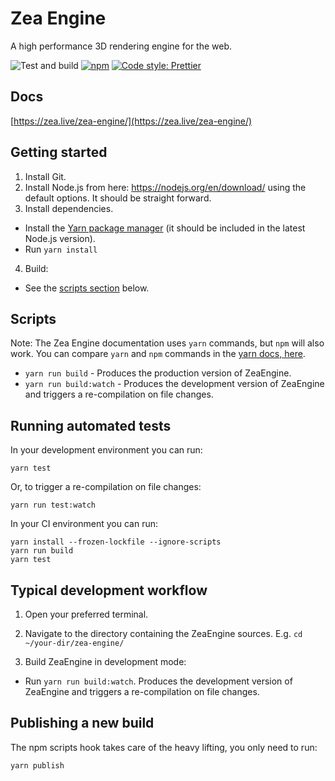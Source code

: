 # Zea Engine

A high performance 3D rendering engine for the web.

![Test and build](https://github.com/ZeaInc/zea-engine/workflows/Test%20and%20build/badge.svg)
[![npm](https://img.shields.io/npm/v/@zeainc/zea-engine?style=flat-square)](https://www.npmjs.com/package/@zeainc/zea-engine)
[![Code style: Prettier](https://img.shields.io/badge/code_style-prettier-ff69b4.svg?style=flat-square)](https://github.com/prettier/prettier)

## Docs

[https://zea.live/zea-engine/](https://zea.live/zea-engine/)

## Getting started

1. Install Git.
2. Install Node.js from here: https://nodejs.org/en/download/ using the default options. It should be straight forward.
3. Install dependencies.

- Install the [Yarn package manager](https://yarnpkg.com/) (it should be included in the latest Node.js version).
- Run `yarn install`

4. Build:

- See the [scripts section](#scripts) below.

## Scripts

Note: The Zea Engine documentation uses `yarn` commands, but `npm` will also work. You can compare `yarn` and `npm` commands in the [yarn docs, here](https://yarnpkg.com/en/docs/migrating-from-npm#toc-cli-commands-comparison).

- `yarn run build` - Produces the production version of ZeaEngine.
- `yarn run build:watch` - Produces the development version of ZeaEngine and triggers a re-compilation on file changes.

## Running automated tests

In your development environment you can run:

```
yarn test
```

Or, to trigger a re-compilation on file changes:

```
yarn run test:watch
```

In your CI environment you can run:

```
yarn install --frozen-lockfile --ignore-scripts
yarn run build
yarn test
```

## Typical development workflow

1. Open your preferred terminal.

2. Navigate to the directory containing the ZeaEngine sources. E.g. `cd ~/your-dir/zea-engine/`

3. Build ZeaEngine in development mode:

- Run `yarn run build:watch`. Produces the development version of ZeaEngine and triggers a re-compilation on file changes.

## Publishing a new build

The npm scripts hook takes care of the heavy lifting, you only need to run:

```
yarn publish
```

